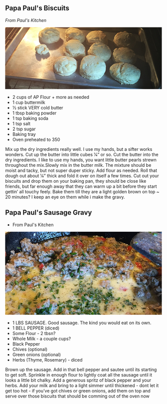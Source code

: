 ## Papa Paul's Biscuits
*From Paul's Kitchen* 

![Biscuits](/Photos/Biscuits.JPG)


- 2 cups of AP Flour + more as needed 
- 1 cup buttermilk 
- 1⁄2 stick VERY cold butter 
- 1 tbsp baking powder 
- 1 tsp baking soda 
- 1 tsp salt 
- 2 tsp sugar 
- Baking tray 
- Oven ­preheated to 350 

Mix up the dry ingredients really well. I use my hands, but a sifter works wonders.
Cut up the butter into little cubes 1⁄4” or so. Cut the butter into the dry ingredients. ­I like to use my hands, you want little butter pearls strewn throughout the mix.Slowly mix in the butter milk. The mixture should be moist and tacky, but not super duper sticky. Add flour as needed. Roll that dough out about 1⁄4” thick and fold it over on itself a few times. Cut out your biscuits and drop them on your baking pan, they should be close like friends, but far enough away that they can warm up a bit before they start gettin’ all touchy feely. Bake them till they are a light golden brown on top ­~ 20 minutes? I keep an eye on them while i make the gravy.


## Papa Paul's Sausage Gravy
* From Paul's Kitchen 

![Gravy](/Photos/Gravy.JPG)


- 1 LBS SAUSAGE. Good sausage. The kind you would eat on its own. 
- 1 BELL PEPPER (diced) 
- Some Flour - 2 tbsn? 
- Whole Milk - a couple cups?
- Black Pepper
- Chives (optional)
- Green onions (optional)
- Herbs (Thyme, Rosemary) - diced

Brown up the sausage. Add in that bell pepper and sautee until its starting to get soft. Sprinkle in enough flour to lightly coat all the sausage until it looks a little bit chalky. Add a generous spritz of black pepper and your herbs. Add your milk and bring to a light simmer until thickened ­- dont let it get too hot - if you’ve got chives or green onions, add them on top and serve over those biscuits that should be comming out of the oven now
